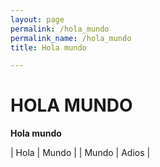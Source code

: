 ```yaml
---
layout: page
permalink: /hola_mundo
permalink_name: /hola_mundo
title: Hola mundo

---
```


# HOLA MUNDO

**Hola mundo**

| Hola | Mundo |
| Mundo | Adios |